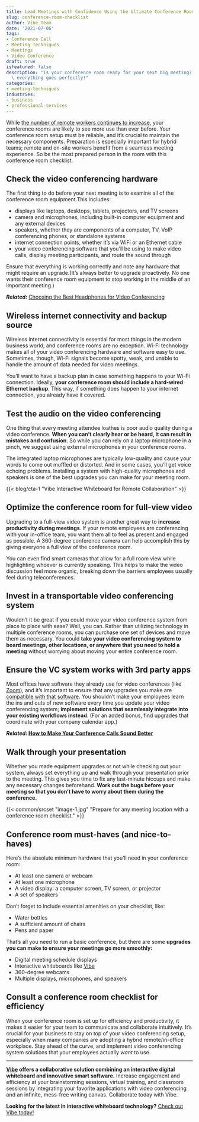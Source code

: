 ```yaml
---
title: Lead Meetings with Confidence Using the Ultimate Conference Room Checklist
slug: conference-room-checklist
author: Vibe Team
date: '2021-07-06'
tags:
- Conference Call
- Meeting Techniques
- Meetings
- Video Conference
draft: true
isfeatured: false
description: "Is your conference room ready for your next big meeting? Here\u2019s your conference room checklist to ensure\
  \ everything goes perfectly!"
categories:
- meeting-techniques
industries:
- business
- professional-services
---
```


While [the number of remote workers continues to increase](https://www.statista.com/topics/6565/work-from-home-and-remote-work/), your conference rooms are likely to see more use than ever before. Your conference room setup must be reliable, and it’s crucial to maintain the necessary components. Preparation is especially important for hybrid teams; remote and on-site workers benefit from a seamless meeting experience. So be the most prepared person in the room with this conference room checklist.

## Check the video conferencing hardware

The first thing to do before your next meeting is to examine all of the conference room equipment.This includes:

- displays like laptops, desktops, tablets, projectors, and TV screens
- camera and microphones, including built-in computer equipment and any external devices
- speakers, whether they are components of a computer, TV, VoIP conferencing phones, or standalone systems
- internet connection points, whether it’s via WiFi or an Ethernet cable
- your video conferencing software that you’ll be using to make video calls, display meeting participants, and route the sound through

Ensure that everything is working correctly and note any hardware that might require an upgrade.(It’s always better to upgrade proactively. No one wants their conference room equipment to stop working in the middle of an important meeting.)

***Related:*** [Choosing the Best Headphones for Video Conferencing](https://vibe.us/blog/best-wireless-headphones/)

## Wireless internet connectivity and backup source

Wireless internet connectivity is essential for most things in the modern business world, and conference rooms are no exception. Wi-Fi technology makes all of your video conferencing hardware and software easy to use. Sometimes, though, Wi-Fi signals become spotty, weak, and unable to handle the amount of data needed for video meetings.

You’ll want to have a backup plan in case something happens to your Wi-Fi connection. Ideally, **your conference room should include a hard-wired Ethernet backup**. This way, if something does happen to your internet connection, you already have it covered.

## Test the audio on the video conferencing

One thing that every meeting attendee loathes is poor audio quality during a video conference. **When you can’t clearly hear or be heard, it can result in mistakes and confusion**. So while you can rely on a laptop microphone in a pinch, we suggest using external microphones in your conference rooms.

The integrated laptop microphones are typically low-quality and cause your words to come out muffled or distorted. And in some cases, you’ll get voice echoing problems. Installing a system with high-quality microphones and speakers is one of the best upgrades you can make for your meeting room.

{{< blog/cta-1 "Vibe Interactive Whiteboard for Remote Collaboration" >}}

## Optimize the conference room for full-view video

Upgrading to a full-view video system is another great way to **increase productivity during meetings**. If your remote employees are conferencing with your in-office team, you want them all to feel as present and engaged as possible. A 360-degree conference camera can help accomplish this by giving everyone a full view of the conference room.

You can even find smart cameras that allow for a full room view while highlighting whoever is currently speaking. This helps to make the video discussion feel more organic, breaking down the barriers employees usually feel during teleconferences.

## Invest in a transportable video conferencing system

Wouldn’t it be great if you could move your video conference system from place to place with ease? Well, you can. Rather than utilizing technology in multiple conference rooms, you can purchase one set of devices and move them as necessary. You could **take your video conferencing system to board meetings, other locations, or anywhere that you need to hold a meeting** without worrying about moving your entire conference room.

## Ensure the VC system works with 3rd party apps

Most offices have software they already use for video conferences (like [Zoom](https://zoom.us/)), and it’s important to ensure that any upgrades you make are [compatible with that software](https://vibe.us/blog/video-conferencing-apps-with-whiteboard/). You shouldn’t make your employees learn the ins and outs of new software every time you update your video conferencing system; **implement solutions that seamlessly integrate into your existing workflows instead**. (For an added bonus, find upgrades that coordinate with your company calendar app.)

***Related:* [How to Make Your Conference Calls Sound Better](https://vibe.us/blog/conference-call-audio-tips/)**

## Walk through your presentation

Whether you made equipment upgrades or not while checking out your system, always set everything up and walk through your presentation prior to the meeting. This gives you time to fix any last-minute hiccups and make any necessary changes beforehand. **Work out the bugs before your meeting so that you don’t have to worry about them during the conference.**

{{< common/srcset "image-1.jpg" "Prepare for any meeting location with a conference room checklist." >}}

## Conference room must-haves (and nice-to-haves)

Here’s the absolute minimum hardware that you’ll need in your conference room:

- At least one camera or webcam
- At least one microphone
- A video display: a computer screen, TV screen, or projector
- A set of speakers

Don’t forget to include essential amenities on your checklist, like:

- Water bottles
- A sufficient amount of chairs
- Pens and paper

That’s all you need to run a basic conference, but there are some **upgrades you can make to ensure your meetings go more smoothly:**

- Digital meeting schedule displays
- Interactive whiteboards like [Vibe](https://vibe.us/hardware/)
- 360-degree webcams
- Multiple displays, microphones, and speakers

## Consult a conference room checklist for efficiency

When your conference room is set up for efficiency and productivity, it makes it easier for your team to communicate and collaborate intuitively. It’s crucial for your business to stay on top of your video conferencing setup, especially when many companies are adopting a hybrid remote/in-office workplace. Stay ahead of the curve, and implement video conferencing system solutions that your employees actually *want* to use.



---

**[Vibe](https://vibe.us/) offers a collaborative solution combining an interactive digital whiteboard and innovative smart software.** Increase engagement and efficiency at your brainstorming sessions, virtual training, and classroom sessions by integrating your favorite applications with video conferencing and an infinite, mess-free writing canvas. Collaborate today with Vibe.

**Looking for the latest in interactive whiteboard technology?** [Check out Vibe today!](https://vibe.us/order/)
